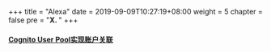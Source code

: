 +++
title = "Alexa"
date = 2019-09-09T10:27:19+08:00
weight = 5
chapter = false
pre = "<b>X. </b>"
+++

#### [Cognito User Pool实现账户关联](https://quickstart.org.cn/alexa/account-linking-cognito.html)

